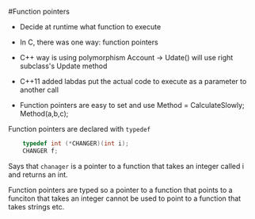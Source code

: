 #Function pointers

* Decide at runtime what function to execute
* In C, there was one way: function pointers
* C++ way is using polymorphism
    Account -> Udate() will use right subclass's Update method
* C++11 added labdas
    put the actual code to execute as a parameter to another call

* Function pointers are easy to set and use
    Method = CalculateSlowly;
    Method(a,b,c);

Function pointers are declared with `typedef`

```c++
    typedef int (*CHANGER)(int i);
    CHANGER f;
```

Says that `chanager` is a pointer to a function that takes an
integer called i and returns an int.

Function pointers are typed so a pointer to a function
that points to a funciton that takes an integer cannot be
used to point to a function that takes strings etc.
